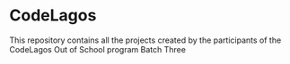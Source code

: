 # CodeLagos
This repository contains all the projects created by the participants of the CodeLagos Out of School program Batch Three
